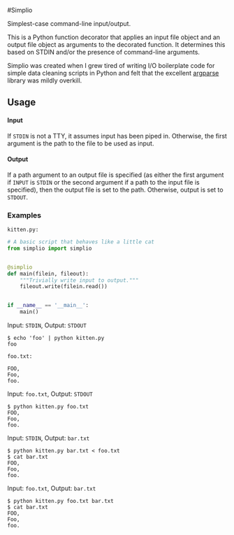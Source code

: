 #Simplio

Simplest-case command-line input/output.

This is a Python function decorator that applies an input file object and an
output file object as arguments to the decorated function. It determines this
based on STDIN and/or the presence of command-line arguments.

Simplio was created when I grew tired of writing I/O boilerplate code for simple
data cleaning scripts in Python and felt that the excellent
[argparse](https://docs.python.org/3/library/argparse.html) library was
mildly overkill.


## Usage

#### Input
If `STDIN` is not a TTY, it assumes input has been piped in.
Otherwise, the first argument is the path to the file to be used as input.

#### Output
If a path argument to an output file is specified (as either the first argument
if `INPUT` is `STDIN` or the second argument if a path to the input file is
specified), then the output file is set to the path.
Otherwise, output is set to `STDOUT`.

### Examples
`kitten.py:`
```python
# A basic script that behaves like a little cat
from simplio import simplio


@simplio
def main(filein, fileout):
    """Trivially write input to output."""
    fileout.write(filein.read())


if __name__ == '__main__':
    main()
```

Input: `STDIN`, Output: `STDOUT`
```
$ echo 'foo' | python kitten.py
foo
```

`foo.txt:`
```
FOO,
Foo,
foo.
```

Input: `foo.txt`, Output: `STDOUT`
```
$ python kitten.py foo.txt
FOO,
Foo,
foo.
```

Input: `STDIN`, Output: `bar.txt`
```
$ python kitten.py bar.txt < foo.txt
$ cat bar.txt
FOO,
Foo,
foo.
```

Input: `foo.txt`, Output: `bar.txt`
```
$ python kitten.py foo.txt bar.txt
$ cat bar.txt
FOO,
Foo,
foo.
```
